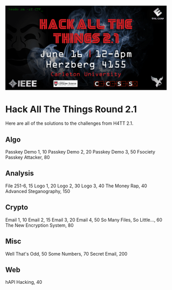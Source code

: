 ![sreencast](poster.png)

# Hack All The Things Round 2.1

Here are all of the solutions to the challenges from H4TT 2.1.

## Algo

Passkey Demo 1, 10
Passkey Demo 2, 20
Passkey Demo 3, 50
Fsociety Passkey Attacker, 80

## Analysis

File 251-6, 15
Logo 1, 20
Logo 2, 30
Logo 3, 40
The Money Rap, 40
Advanced Steganography, 150

## Crypto

Email 1, 10
Email 2, 15
Email 3, 20
Email 4, 50
So Many Files, So Little..., 60
The New Encryption System, 80

## Misc

Well That's Odd, 50
Some Numbers, 70
Secret Email, 200

## Web

hAPI Hacking, 40
